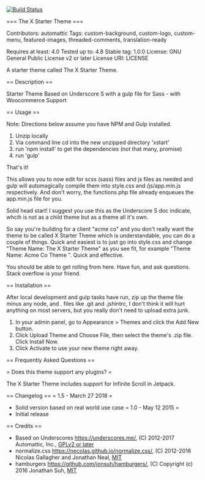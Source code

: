 [![Build Status](https://travis-ci.org/Automattic/_s.svg?branch=master)](https://travis-ci.org/Automattic/_s)

=== The X Starter Theme ===

Contributors: automattic
Tags: custom-background, custom-logo, custom-menu, featured-images, threaded-comments, translation-ready

Requires at least: 4.0
Tested up to: 4.8
Stable tag: 1.0.0
License: GNU General Public License v2 or later
License URI: LICENSE

A starter theme called The X Starter Theme.

== Description ==

Starter Theme Based on Underscore S with a gulp file for Sass - with Woocommerce Support

== Usage ==

Note: Directions below assume you have NPM and Gulp installed. 

1. Unzip locally 
2. Via command line cd into the new unzipped directory 'xstart'
3. run 'npm install' to get the dependencies (not that many, promise)
4. run 'gulp'

That's it!

This allows you to now edit for scss (sass) files and js files as needed and gulp will automagically
compile them into style.css and /js/app.min.js respectively. And don't worry, the functions.php file
already enqueues the app.min.js file for you.

Solid head start! I suggest you use this as the Underscore S doc indicate, whcih is not as a child theme but
as a theme all it's own. 

So say you're building for a client "acme co" and you don't really want the theme to be called X Starter Theme which
is understandable, you can do a couple of things. Quick and easiest is to just go into style.css and 
change "Theme Name: The X Starter Theme" as you see fit, for example "Theme Name: Acme Co Theme ". Quick and effective.

You should be able to get rolling from here. Have fun, and ask questions. Stack overflow is your friend. 


== Installation ==

After local development and gulp tasks have run, zip up the theme file minus any node,  and . files 
like .git and .jshintrc, I don't think it will hurt anything on most servers, but you really don't need
to upload extra junk. 

1. In your admin panel, go to Appearance > Themes and click the Add New button.
2. Click Upload Theme and Choose File, then select the theme's .zip file. Click Install Now.
3. Click Activate to use your new theme right away.

== Frequently Asked Questions ==

= Does this theme support any plugins? =

The X Starter Theme includes support for Infinite Scroll in Jetpack.

== Changelog ==
= 1.5 - March 27 2018 =
* Solid version based on real world use case
= 1.0 - May 12 2015 =
* Initial release

== Credits ==

* Based on Underscores https://underscores.me/, (C) 2012-2017 Automattic, Inc., [GPLv2 or later](https://www.gnu.org/licenses/gpl-2.0.html)
* normalize.css https://necolas.github.io/normalize.css/, (C) 2012-2016 Nicolas Gallagher and Jonathan Neal, [MIT](https://opensource.org/licenses/MIT)
* hamburgers https://github.com/jonsuh/hamburgers/, (C) Copyright (c) 2016 Jonathan Suh, [MIT](https://opensource.org/licenses/MIT)
